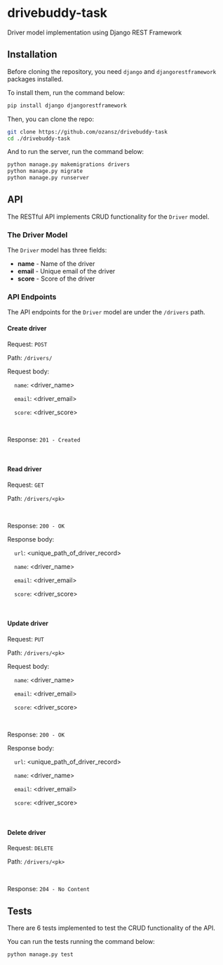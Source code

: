 # drivebuddy-task

Driver model implementation using Django REST Framework

## Installation

Before cloning the repository, you need `django` and `djangorestframework` packages installed.

To install them, run the command below:

```bash
pip install django djangorestframework
```

Then, you can clone the repo:

```bash
git clone https://github.com/ozansz/drivebuddy-task
cd ./drivebuddy-task
```

And to run the server, run the command below:

```bash
python manage.py makemigrations drivers
python manage.py migrate
python manage.py runserver
```

## API

The RESTful API implements CRUD functionality for the `Driver` model.

### The Driver Model

The `Driver` model has three fields:

<ul>
  <li><b>name</b>  - Name of the driver</li>
  <li><b>email</b> - Unique email of the driver</li>
  <li><b>score</b> - Score of the driver</li>
</ul>

### API Endpoints

The API endpoints for the `Driver` model are under the `/drivers` path.

#### Create driver

Request: `POST`

Path:    `/drivers/`

Request body:

&nbsp;&nbsp;&nbsp;&nbsp;`name`: <driver_name>

&nbsp;&nbsp;&nbsp;&nbsp;`email`: <driver_email>

&nbsp;&nbsp;&nbsp;&nbsp;`score`: <driver_score>

<br />

Response: `201 - Created`

<br />

#### Read driver

Request: `GET`

Path:    `/drivers/<pk>`

<br />

Response: `200 - OK`

Response body:

&nbsp;&nbsp;&nbsp;&nbsp;`url`: <unique_path_of_driver_record>

&nbsp;&nbsp;&nbsp;&nbsp;`name`: <driver_name>

&nbsp;&nbsp;&nbsp;&nbsp;`email`: <driver_email>

&nbsp;&nbsp;&nbsp;&nbsp;`score`: <driver_score>

<br />

#### Update driver

Request: `PUT`

Path:    `/drivers/<pk>`

Request body:

&nbsp;&nbsp;&nbsp;&nbsp;`name`: <driver_name>

&nbsp;&nbsp;&nbsp;&nbsp;`email`: <driver_email>

&nbsp;&nbsp;&nbsp;&nbsp;`score`: <driver_score>

<br />

Response: `200 - OK`

Response body:

&nbsp;&nbsp;&nbsp;&nbsp;`url`: <unique_path_of_driver_record>

&nbsp;&nbsp;&nbsp;&nbsp;`name`: <driver_name>

&nbsp;&nbsp;&nbsp;&nbsp;`email`: <driver_email>

&nbsp;&nbsp;&nbsp;&nbsp;`score`: <driver_score>

<br />

#### Delete driver

Request: `DELETE`

Path:    `/drivers/<pk>`

<br />

Response: `204 - No Content`

## Tests

There are 6 tests implemented to test the CRUD functionality of the API.

You can run the tests running the command below:

```bash
python manage.py test
```
